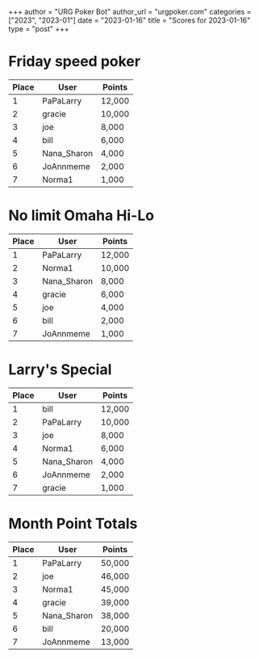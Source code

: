 +++
author = "URG Poker Bot"
author_url = "urgpoker.com"
categories = ["2023", "2023-01"]
date = "2023-01-16"
title = "Scores for 2023-01-16"
type = "post"
+++
# Friday speed poker

| Place | User | Points |
|-------|------|--------|
| 1 | PaPaLarry | 12,000 |
| 2 | gracie | 10,000 |
| 3 | joe | 8,000 |
| 4 | bill | 6,000 |
| 5 | Nana_Sharon | 4,000 |
| 6 | JoAnnmeme | 2,000 |
| 7 | Norma1 | 1,000 |

# No limit Omaha Hi-Lo

| Place | User | Points |
|-------|------|--------|
| 1 | PaPaLarry | 12,000 |
| 2 | Norma1 | 10,000 |
| 3 | Nana_Sharon | 8,000 |
| 4 | gracie | 6,000 |
| 5 | joe | 4,000 |
| 6 | bill | 2,000 |
| 7 | JoAnnmeme | 1,000 |

# Larry's Special

| Place | User | Points |
|-------|------|--------|
| 1 | bill | 12,000 |
| 2 | PaPaLarry | 10,000 |
| 3 | joe | 8,000 |
| 4 | Norma1 | 6,000 |
| 5 | Nana_Sharon | 4,000 |
| 6 | JoAnnmeme | 2,000 |
| 7 | gracie | 1,000 |

# Month Point Totals

| Place | User | Points |
|-------|------|--------|
| 1 | PaPaLarry | 50,000 |
| 2 | joe | 46,000 |
| 3 | Norma1 | 45,000 |
| 4 | gracie | 39,000 |
| 5 | Nana_Sharon | 38,000 |
| 6 | bill | 20,000 |
| 7 | JoAnnmeme | 13,000 |
